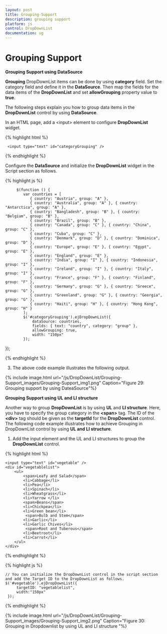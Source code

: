 ```yaml
---
layout: post
title: Grouping-Support
description: grouping support
platform: js
control: DropDownList
documentation: ug
---
```


# Grouping Support

**Grouping Support using DataSource**

**Grouping** DropDownList items can be done by using **category** field. Set the category field and define it in the **DataSource**. Then map the fields for the data items of the **DropDownList** and set **allowGrouping** property value to **true**.

The following steps explain you how to group data items in the **DropDownList** control by using **DataSource**.

In an HTML page, add a &lt;input&gt; element to configure **DropDownList** widget.

{% highlight html %}

     <input type="text" id="categoryGrouping" />     

{% endhighlight %}

Configure the **DataSource** and initialize the **DropDownList** widget in the Script section as follows.

{% highlight js %}

         $(function () {
            var countries = [
               { country: "Austria", group: "A" },
               { country: "Australia", group: "A" }, { country: "Antarctica", group: "A" },
               { country: "Bangladesh", group: "B" }, { country: "Belgium", group: "B" },
               { country: "Brazil", group: "B" },
               { country: "Canada", group: "C" }, { country: "China", group: "C" },
               { country: "Cuba", group: "C" },
               { country: "Denmark", group: "D" }, { country: "Dominica", group: "D" },
               { country: "Europe", group: "E" }, { country: "Egypt", group: "E" },
               { country: "England", group: "E" },
               { country: "India", group: "I" }, { country: "Indonesia", group: "I" },
               { country: "Ireland", group: "I" }, { country: "Italy", group: "I" },
               { country: "France", group: "F" }, { country: "Finland", group: "F" },
               { country: "Germany", group: "G" }, { country: "Greece", group: "G" },
               { country: "Greenland", group: "G" }, { country: "Georgia", group: "G" },
               { country: "Haiti", group: "H" }, { country: "Hong Kong", group: "H" }
            ];
            $('#categoryGrouping').ejDropDownList({
                dataSource: countries,
                fields: { text: "country", category: "group" },
                allowGrouping: true,
                width: "150px"
            });
});

{% endhighlight %}



3. The above code example illustrates the following output.

{% include image.html url="/js/DropDownList/Grouping-Support_images/Grouping-Support_img1.png" Caption="Figure 29: Grouping support by using DateaSource"%}

**Grouping Support using UL and LI structure**

Another way to group **DropDownList** is by using **UL** and **LI structure**. Here, you have to specify the group category in the **&lt;span&gt;** tag. The ID of the **&lt;div&gt;** tag should be given as the **targetId** for the **DropDownList** control. The following code example illustrates how to achieve Grouping in DropDownList control by using **UL and LI structure**.

1. Add the input element and the UL and LI structures to group the **DropDownList** control.

{% highlight html %}

    <input type="text" id="vegetable" />
    <div id="vegetablelist">
        <ul>
            <span>Leafy and Salad</span>
            <li>Cabbage</li>
            <li>Pea</li>
            <li>Spinach</li>
            <li>Wheatgrass</li>
            <li>Yarrow </li>
            <span>Beans</span>
            <li>Chickpea</li>
            <li>Green bean</li> 
             <span>Bulb and Stem</span>
            <li>Garlic</li>
            <li>Garlic Chives</li>
             <span>Root and Tuberous</span>
            <li>Beetroot</li>
            <li>Carrot</li>
        </ul>
    </div>
         
{% endhighlight %}

{% highlight js %}

    // You can initialize the DropDownList control in the script section and add the Target ID to the DropDownList as follows.
    $('#vegetable').ejDropDownList({
         targetID: "vegetablelist",
         width:"150px"
     });

{% endhighlight %}

{% include image.html url="/js/DropDownList/Grouping-Support_images/Grouping-Support_img2.png" Caption="Figure 30: Grouping in Dropdownlist by using UL and LI structure "%}

